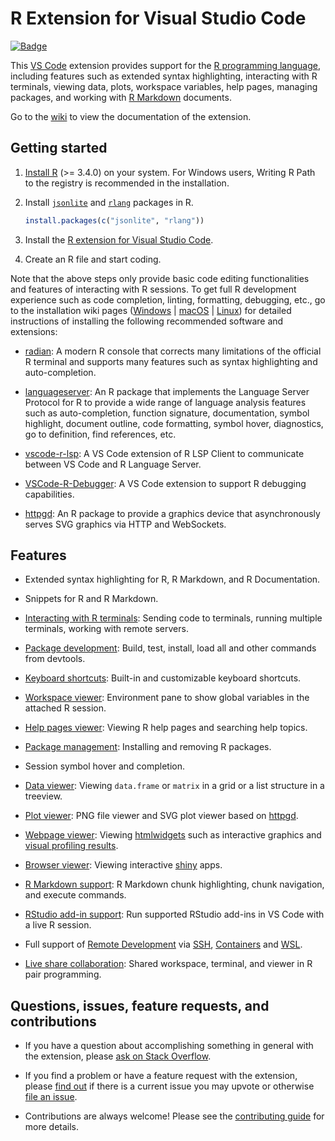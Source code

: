 # R Extension for Visual Studio Code

[![Badge](https://aka.ms/vsls-badge)](https://aka.ms/vsls)

This [VS Code](https://code.visualstudio.com/) extension provides support for the [R programming language](https://www.r-project.org), including features such as
extended syntax highlighting, interacting with R terminals, viewing data, plots, workspace variables, help pages, managing packages, and working with [R Markdown](https://rmarkdown.rstudio.com/) documents.

Go to the [wiki](https://github.com/REditorSupport/vscode-R/wiki) to view the documentation of the extension.

## Getting started

1. [Install R](https://cloud.r-project.org/) (>= 3.4.0) on your system. For Windows users, Writing R Path to the registry is recommended in the installation.

2. Install [`jsonlite`](https://github.com/jeroen/jsonlite) and [`rlang`](https://github.com/r-lib/rlang) packages in R.

    ```r
    install.packages(c("jsonlite", "rlang"))
    ```

3. Install the [R extension for Visual Studio Code](https://marketplace.visualstudio.com/items?itemName=Ikuyadeu.r).

4. Create an R file and start coding.

Note that the above steps only provide basic code editing functionalities and features of interacting with R sessions. To get full R development experience such as code completion, linting, formatting, debugging, etc., go to the installation wiki pages ([Windows](https://github.com/REditorSupport/vscode-R/wiki/Installation:-Windows) | [macOS](https://github.com/REditorSupport/vscode-R/wiki/Installation:-macOS) | [Linux](https://github.com/REditorSupport/vscode-R/wiki/Installation:-Linux)) for detailed instructions of installing the following recommended software and extensions:

* [radian](https://github.com/randy3k/radian): A modern R console that corrects many limitations of the official R terminal and supports many features such as syntax highlighting and auto-completion.

* [languageserver](https://github.com/REditorSupport/languageserver): An R package that implements the Language Server Protocol for R to provide a wide range of language analysis features such as auto-completion, function signature, documentation, symbol highlight, document outline, code formatting, symbol hover, diagnostics, go to definition, find references, etc.

* [vscode-r-lsp](https://marketplace.visualstudio.com/items?itemName=REditorSupport.r-lsp): A VS Code extension of R LSP Client to communicate between VS Code and R Language Server.

* [VSCode-R-Debugger](https://github.com/ManuelHentschel/VSCode-R-Debugger): A VS Code extension to support R debugging capabilities.

* [httpgd](https://github.com/nx10/httpgd): An R package to provide a graphics device that asynchronously serves SVG graphics via HTTP and WebSockets.

## Features

* Extended syntax highlighting for R, R Markdown, and R Documentation.

* Snippets for R and R Markdown.

* [Interacting with R terminals](https://github.com/REditorSupport/vscode-R/wiki/Interacting-with-R-terminals): Sending code to terminals, running multiple terminals, working with remote servers.

* [Package development](https://github.com/REditorSupport/vscode-R/wiki/Package-development): Build, test, install, load all and other commands from devtools.

* [Keyboard shortcuts](https://github.com/REditorSupport/vscode-R/wiki/Keyboard-shortcuts): Built-in and customizable keyboard shortcuts.

* [Workspace viewer](https://github.com/REditorSupport/vscode-R/wiki/Sidebar-user-interface#workspace-viewer): Environment pane to show global variables in the attached R session.

* [Help pages viewer](https://github.com/REditorSupport/vscode-R/wiki/Sidebar-user-interface#help-pages-viewer): Viewing R help pages and searching help topics.

* [Package management](https://github.com/REditorSupport/vscode-R/wiki/Sidebar-user-interface#package-management): Installing and removing R packages.

* Session symbol hover and completion.

* [Data viewer](https://github.com/REditorSupport/vscode-R/wiki/Interactive-viewers#data-viewer): Viewing `data.frame` or `matrix` in a grid or a list structure in a treeview.

* [Plot viewer](https://github.com/REditorSupport/vscode-R/wiki/Plot-viewer): PNG file viewer and SVG plot viewer based on [httpgd](https://github.com/nx10/httpgd).

* [Webpage viewer](https://github.com/REditorSupport/vscode-R/wiki/Interactive-viewers#webpage-viewer): Viewing [htmlwidgets](https://www.htmlwidgets.org) such as interactive graphics and [visual profiling results](https://rstudio.github.io/profvis/).

* [Browser viewer](https://github.com/REditorSupport/vscode-R/wiki/Interactive-viewers#browser-viewer): Viewing interactive [shiny](https://shiny.rstudio.com) apps.

* [R Markdown support](https://github.com/REditorSupport/vscode-R/wiki/R-Markdown): R Markdown chunk highlighting, chunk navigation, and execute commands.

* [RStudio add-in support](https://github.com/REditorSupport/vscode-R/wiki/RStudio-addin-support): Run supported RStudio add-ins in VS Code with a live R session.

* Full support of [Remote Development](https://code.visualstudio.com/docs/remote/remote-overview) via [SSH](https://code.visualstudio.com/docs/remote/ssh), [Containers](https://code.visualstudio.com/docs/remote/containers) and [WSL](https://code.visualstudio.com/docs/remote/wsl).

* [Live share collaboration](https://github.com/REditorSupport/vscode-R/wiki/Live-share-collaboration): Shared workspace, terminal, and viewer in R pair programming.

## Questions, issues, feature requests, and contributions

* If you have a question about accomplishing something in general with the extension, please [ask on Stack Overflow](https://stackoverflow.com/questions/tagged/visual-studio-code+r).

* If you find a problem or have a feature request with the extension, please [find out](https://github.com/REditorSupport/vscode-R/issues) if there is a current issue you may upvote or otherwise [file an issue](https://github.com/REditorSupport/vscode-R/issues/new/choose).

* Contributions are always welcome! Please see the [contributing guide](https://github.com/REditorSupport/vscode-R/wiki/Contributing) for more details.
